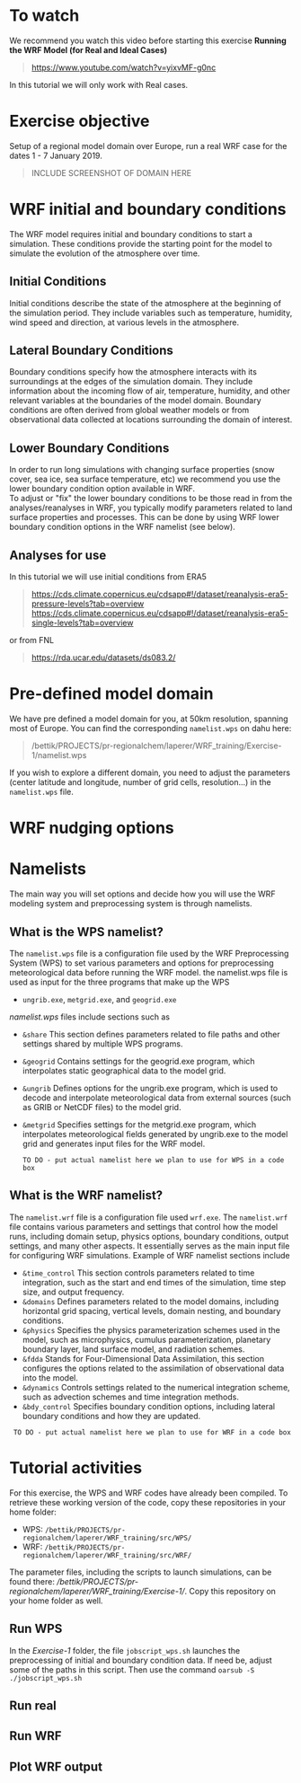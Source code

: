 # To watch
We recommend you watch this video before starting this exercise
**Running the WRF Model (for Real and Ideal Cases)**
> https://www.youtube.com/watch?v=yixvMF-g0nc

In this tutorial we will only work with Real cases.

# Exercise objective 
Setup of a regional model domain over Europe, run a real WRF case for the dates 1 - 7 January 2019.

> INCLUDE SCREENSHOT OF DOMAIN HERE

# WRF initial and boundary conditions 
The WRF model requires initial and boundary conditions to start a simulation. These conditions provide the starting point for the model to simulate the evolution of the atmosphere over time. 

## Initial Conditions
Initial conditions describe the state of the atmosphere at the beginning of the simulation period. They include variables such as temperature, humidity, wind speed and direction, at various levels in the atmosphere. 

## Lateral Boundary Conditions
Boundary conditions specify how the atmosphere interacts with its surroundings at the edges of the simulation domain. They include information about the incoming flow of air, temperature, humidity, and other relevant variables at the boundaries of the model domain. Boundary conditions are often derived from global weather models or from observational data collected at locations surrounding the domain of interest.

## Lower Boundary Conditions
In order to run long simulations with changing surface properties (snow cover, sea ice, sea surface temperature, etc) we recommend you use the lower boundary condition option available in WRF.  
To adjust or "fix" the lower boundary conditions to be those read in from the analyses/reanalyses in WRF, you typically modify parameters related to land surface properties and processes. This can be done by using WRF lower boundary condition options in the WRF namelist (see below).

## Analyses for use 
In this tutorial we will use initial conditions from ERA5 
> https://cds.climate.copernicus.eu/cdsapp#!/dataset/reanalysis-era5-pressure-levels?tab=overview
> https://cds.climate.copernicus.eu/cdsapp#!/dataset/reanalysis-era5-single-levels?tab=overview

or from FNL
> https://rda.ucar.edu/datasets/ds083.2/


# Pre-defined model domain
We have pre defined a model domain for you, at 50km resolution, spanning most of Europe. You can find the corresponding `namelist.wps` on dahu here: 
> /bettik/PROJECTS/pr-regionalchem/laperer/WRF_training/Exercise-1/namelist.wps

If you wish to explore a different domain, you need to adjust the parameters (center latitude and longitude, number of grid cells, resolution...) in the `namelist.wps` file.

# WRF nudging options 


# Namelists
The main way you will set options and decide how you will use the WRF modeling system and preprocessing system is through namelists.


## What is the WPS namelist?
The `namelist.wps` file is a configuration file used by the WRF Preprocessing System (WPS) to set various parameters and options for preprocessing meteorological data before running the WRF model. the namelist.wps file is used as input for the three programs that make up the WPS
- `ungrib.exe`, `metgrid.exe`, and `geogrid.exe`

*namelist.wps* files include sections such as

- `&share` This section defines parameters related to file paths and other settings shared by multiple WPS programs.
- `&geogrid` Contains settings for the geogrid.exe program, which interpolates static geographical data to the model grid.
- `&ungrib` Defines options for the ungrib.exe program, which is used to decode and interpolate meteorological data from external sources (such as GRIB or NetCDF files) to the model grid.
- `&metgrid` Specifies settings for the metgrid.exe program, which interpolates meteorological fields generated by ungrib.exe to the model grid and generates input files for the WRF model.

  ```
  TO DO - put actual namelist here we plan to use for WPS in a code box
  ```

## What is the WRF namelist?
The `namelist.wrf` file is a configuration file used `wrf.exe`. The `namelist.wrf` file contains various parameters and settings that control how the model runs, including domain setup, physics options, boundary conditions, output settings, and many other aspects. It essentially serves as the main input file for configuring WRF simulations.  Example of WRF namelist sections include

- `&time_control` This section controls parameters related to time integration, such as the start and end times of the simulation, time step size, and output frequency.
- `&domains` Defines parameters related to the model domains, including horizontal grid spacing, vertical levels, domain nesting, and boundary conditions.
- `&physics` Specifies the physics parameterization schemes used in the model, such as microphysics, cumulus parameterization, planetary boundary layer, land surface model, and radiation schemes.
- `&fdda` Stands for Four-Dimensional Data Assimilation, this section configures the options related to the assimilation of observational data into the model.
- `&dynamics` Controls settings related to the numerical integration scheme, such as advection schemes and time integration methods.
- `&bdy_control` Specifies boundary condition options, including lateral boundary conditions and how they are updated.

 ```
  TO DO - put actual namelist here we plan to use for WRF in a code box
  ```

# Tutorial activities 

For this exercise, the WPS and WRF codes have already been compiled. To retrieve these working version of the code, copy these repositories in your home folder:
- WPS: `/bettik/PROJECTS/pr-regionalchem/laperer/WRF_training/src/WPS/`
- WRF: `/bettik/PROJECTS/pr-regionalchem/laperer/WRF_training/src/WRF/`

The parameter files, including the scripts to launch simulations, can be found there: */bettik/PROJECTS/pr-regionalchem/laperer/WRF_training/Exercise-1/*. Copy this repository on your home folder as well.

## Run WPS

In the *Exercise-1* folder, the file `jobscript_wps.sh` launches the preprocessing of initial and boundary condition data. If need be, adjust some of the paths in this script. Then use the command `oarsub -S ./jobscript_wps.sh`


## Run real



## Run WRF



## Plot WRF output


